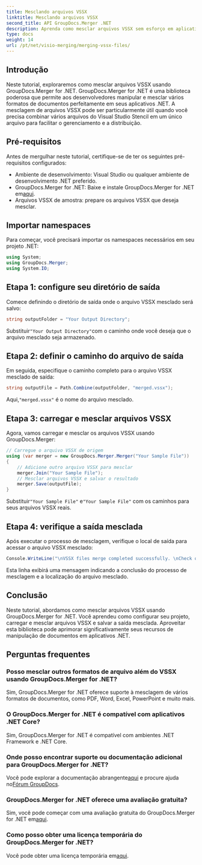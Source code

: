 ```yaml
---
title: Mesclando arquivos VSSX
linktitle: Mesclando arquivos VSSX
second_title: API GroupDocs.Merger .NET
description: Aprenda como mesclar arquivos VSSX sem esforço em aplicativos .NET usando GroupDocs.Merger, aumentando a eficiência do gerenciamento de documentos.
type: docs
weight: 14
url: /pt/net/visio-merging/merging-vssx-files/
---
```

## Introdução
Neste tutorial, exploraremos como mesclar arquivos VSSX usando GroupDocs.Merger for .NET. GroupDocs.Merger for .NET é uma biblioteca poderosa que permite aos desenvolvedores manipular e mesclar vários formatos de documentos perfeitamente em seus aplicativos .NET. A mesclagem de arquivos VSSX pode ser particularmente útil quando você precisa combinar vários arquivos do Visual Studio Stencil em um único arquivo para facilitar o gerenciamento e a distribuição.
## Pré-requisitos
Antes de mergulhar neste tutorial, certifique-se de ter os seguintes pré-requisitos configurados:
- Ambiente de desenvolvimento: Visual Studio ou qualquer ambiente de desenvolvimento .NET preferido.
-  GroupDocs.Merger for .NET: Baixe e instale GroupDocs.Merger for .NET em[aqui](https://releases.groupdocs.com/merger/net/).
- Arquivos VSSX de amostra: prepare os arquivos VSSX que deseja mesclar.

## Importar namespaces
Para começar, você precisará importar os namespaces necessários em seu projeto .NET:
```csharp
using System; 
using GroupDocs.Merger;
using System.IO;
```
## Etapa 1: configure seu diretório de saída
Comece definindo o diretório de saída onde o arquivo VSSX mesclado será salvo:
```csharp
string outputFolder = "Your Output Directory";
```
 Substituir`"Your Output Directory"`com o caminho onde você deseja que o arquivo mesclado seja armazenado.
## Etapa 2: definir o caminho do arquivo de saída
Em seguida, especifique o caminho completo para o arquivo VSSX mesclado de saída:
```csharp
string outputFile = Path.Combine(outputFolder, "merged.vssx");
```
 Aqui,`"merged.vssx"` é o nome do arquivo mesclado.
## Etapa 3: carregar e mesclar arquivos VSSX
Agora, vamos carregar e mesclar os arquivos VSSX usando GroupDocs.Merger:
```csharp
// Carregue o arquivo VSSX de origem
using (var merger = new GroupDocs.Merger.Merger("Your Sample File"))
{
    // Adicione outro arquivo VSSX para mesclar
    merger.Join("Your Sample File");
    // Mesclar arquivos VSSX e salvar o resultado
    merger.Save(outputFile);
}
```
 Substituir`"Your Sample File"` e`"Your Sample File"` com os caminhos para seus arquivos VSSX reais.
## Etapa 4: verifique a saída mesclada
Após executar o processo de mesclagem, verifique o local de saída para acessar o arquivo VSSX mesclado:
```csharp
Console.WriteLine("\nVSSX files merge completed successfully. \nCheck output in {0}", outputFolder);
```
Esta linha exibirá uma mensagem indicando a conclusão do processo de mesclagem e a localização do arquivo mesclado.

## Conclusão
Neste tutorial, abordamos como mesclar arquivos VSSX usando GroupDocs.Merger for .NET. Você aprendeu como configurar seu projeto, carregar e mesclar arquivos VSSX e salvar a saída mesclada. Aproveitar esta biblioteca pode aprimorar significativamente seus recursos de manipulação de documentos em aplicativos .NET.

## Perguntas frequentes
### Posso mesclar outros formatos de arquivo além do VSSX usando GroupDocs.Merger for .NET?
Sim, GroupDocs.Merger for .NET oferece suporte à mesclagem de vários formatos de documentos, como PDF, Word, Excel, PowerPoint e muito mais.
### O GroupDocs.Merger for .NET é compatível com aplicativos .NET Core?
Sim, GroupDocs.Merger for .NET é compatível com ambientes .NET Framework e .NET Core.
### Onde posso encontrar suporte ou documentação adicional para GroupDocs.Merger for .NET?
 Você pode explorar a documentação abrangente[aqui](https://reference.groupdocs.com/merger/net/) e procure ajuda no[Fórum GroupDocs](https://forum.groupdocs.com/c/merger/32).
### GroupDocs.Merger for .NET oferece uma avaliação gratuita?
 Sim, você pode começar com uma avaliação gratuita do GroupDocs.Merger for .NET em[aqui](https://releases.groupdocs.com/).
### Como posso obter uma licença temporária do GroupDocs.Merger for .NET?
 Você pode obter uma licença temporária em[aqui](https://purchase.groupdocs.com/temporary-license/).
